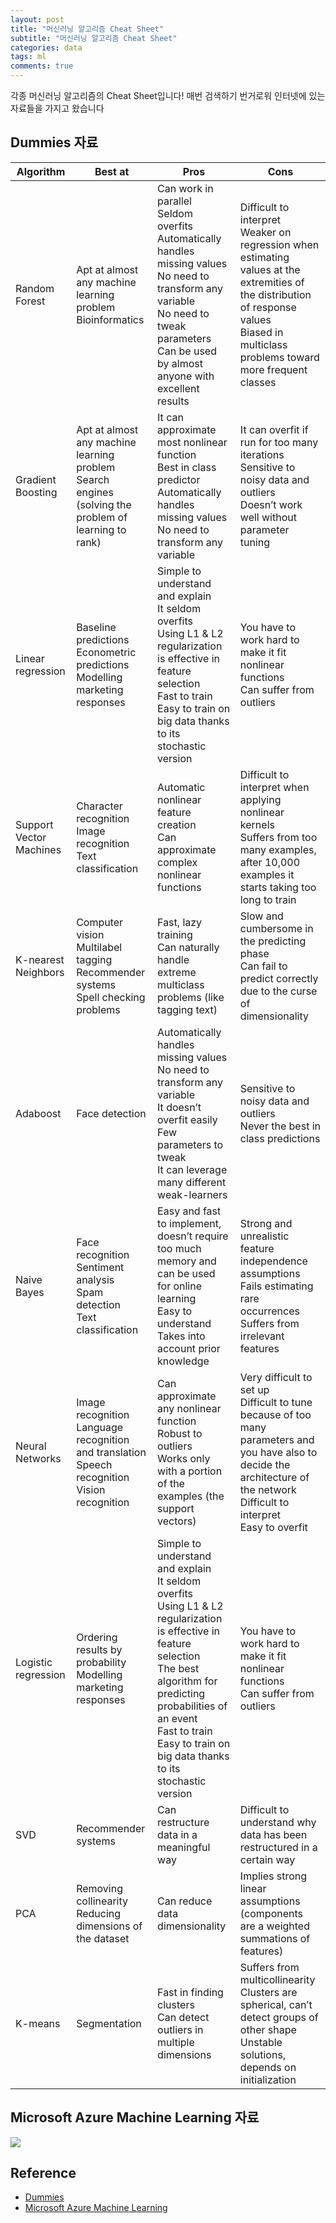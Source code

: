 ```yaml
---
layout: post
title: "머신러닝 알고리즘 Cheat Sheet"
subtitle: "머신러닝 알고리즘 Cheat Sheet"
categories: data
tags: ml
comments: true
---
```

각종 머신러닝 알고리즘의 Cheat Sheet입니다! 매번 검색하기 번거로워 인터넷에 있는 자료들을 가지고 왔습니다


## Dummies 자료

| Algorithm               | Best at                                                                                                | Pros                                                                                                                                                                                                                                                                   | Cons                                                                                                                                                                                          |
|-------------------------|--------------------------------------------------------------------------------------------------------|------------------------------------------------------------------------------------------------------------------------------------------------------------------------------------------------------------------------------------------------------------------------|-----------------------------------------------------------------------------------------------------------------------------------------------------------------------------------------------|
| Random Forest           | Apt at almost any machine learning problem<br>Bioinformatics                                           | Can work in parallel<br>Seldom overfits<br>Automatically handles missing values<br>No need to transform any variable<br>No need to tweak parameters<br>Can be used by almost anyone with excellent results                                                             | Difficult to interpret<br>Weaker on regression when estimating values at the extremities of the distribution of response values<br>Biased in multiclass problems toward more frequent classes |
| Gradient Boosting       | Apt at almost any machine learning problem<br>Search engines (solving the problem of learning to rank) | It can approximate most nonlinear function<br>Best in class predictor<br>Automatically handles missing values<br>No need to transform any variable                                                                                                                     | It can overfit if run for too many iterations<br>Sensitive to noisy data and outliers<br>Doesn’t work well without parameter tuning                                                           |
| Linear regression       | Baseline predictions<br>Econometric predictions<br>Modelling marketing responses                       | Simple to understand and explain<br>It seldom overfits<br>Using L1 & L2 regularization is effective in feature selection<br>Fast to train<br>Easy to train on big data thanks to its stochastic version                                                                | You have to work hard to make it fit nonlinear functions<br>Can suffer from outliers                                                                                                          |
| Support Vector Machines | Character recognition<br>Image recognition<br>Text classification                                      | Automatic nonlinear feature creation<br>Can approximate complex nonlinear functions                                                                                                                                                                                    | Difficult to interpret when applying nonlinear kernels<br>Suffers from too many examples, after 10,000 examples it starts taking too long to train                                            |
| K-nearest Neighbors     | Computer vision<br>Multilabel tagging<br>Recommender systems<br>Spell checking problems                | Fast, lazy training<br>Can naturally handle extreme multiclass problems (like tagging text)                                                                                                                                                                            | Slow and cumbersome in the predicting phase<br>Can fail to predict correctly due to the curse of dimensionality                                                                               |
| Adaboost                | Face detection                                                                                         | Automatically handles missing values<br>No need to transform any variable<br>It doesn’t overfit easily<br>Few parameters to tweak<br>It can leverage many different weak-learners                                                                                      | Sensitive to noisy data and outliers<br>Never the best in class predictions                                                                                                                   |
| Naive Bayes             | Face recognition<br>Sentiment analysis<br>Spam detection<br>Text classification                        | Easy and fast to implement, doesn’t require too much memory and can be used for online learning<br>Easy to understand<br>Takes into account prior knowledge                                                                                                            | Strong and unrealistic feature independence assumptions<br>Fails estimating rare occurrences<br>Suffers from irrelevant features                                                              |
| Neural Networks         | Image recognition<br>Language recognition and translation<br>Speech recognition<br>Vision recognition  | Can approximate any nonlinear function<br>Robust to outliers<br>Works only with a portion of the examples (the support vectors)                                                                                                                                        | Very difficult to set up<br>Difficult to tune because of too many parameters and you have also to decide the architecture of the network<br>Difficult to interpret<br>Easy to overfit         |
| Logistic regression     | Ordering results by probability<br>Modelling marketing responses                                       | Simple to understand and explain<br>It seldom overfits<br>Using L1 & L2 regularization is effective in feature selection<br>The best algorithm for predicting probabilities of an event<br>Fast to train<br>Easy to train on big data thanks to its stochastic version | You have to work hard to make it fit nonlinear functions<br>Can suffer from outliers                                                                                                          |
| SVD                     | Recommender systems                                                                                    | Can restructure data in a meaningful way                                                                                                                                                                                                                               | Difficult to understand why data has been restructured in a certain way                                                                                                                       |
| PCA                     | Removing collinearity<br>Reducing dimensions of the dataset                                            | Can reduce data dimensionality                                                                                                                                                                                                                                         | Implies strong linear assumptions (components are a weighted summations of features)                                                                                                          |
| K-means                 | Segmentation                                                                                           | Fast in finding clusters<br>Can detect outliers in multiple dimensions                                                                                                                                                                                                 | Suffers from multicollinearity<br>Clusters are spherical, can’t detect groups of other shape<br>Unstable solutions, depends on initialization                                                 |



## Microsoft Azure Machine Learning 자료
<img src="https://www.dropbox.com/s/vkxgs8x9e5163a1/algorithm-cheat-sheet.jpg?raw=1">

## Reference
- [Dummies](http://www.dummies.com/programming/big-data/data-science/machine-learning-dummies-cheat-sheet/)
- [Microsoft Azure Machine Learning](http://aka.ms/MLCheatSheet)
